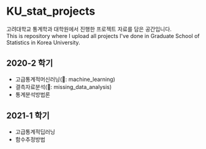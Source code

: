 # KU_stat_projects
고려대학교 통계학과 대학원에서 진행한 프로젝트 자료를 담은 공간입니다.
<br>
This is repository where I upload all projects I've done in Graduate School of Statistics in Korea University.


## 2020-2 학기
 + 고급통계적머신러닝(📂: machine_learning)
 + 결측자료분석(📂: missing_data_analysis)
 + 통계분석방법론


## 2021-1 학기
 + 고급통계적딥러닝
 + 함수추정방법
